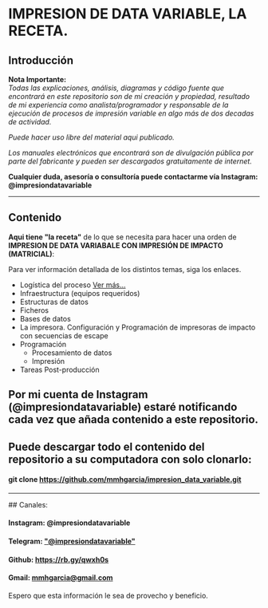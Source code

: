 # **IMPRESION DE DATA VARIABLE**, LA RECETA.

## Introducción

**Nota Importante:**  
_Todas las explicaciones, análisis, diagramas y código fuente que encontrará en este repositorio son de mi creación y  propiedad, resultado de mi experiencia como analista/programador y responsable de la ejecución de procesos  de impresión variable en  algo más de dos decadas de actividad._

_Puede hacer uso libre del material aqui publicado._

_Los manuales electrónicos que encontrará son de divulgación pública por parte del fabricante y pueden ser descargados  gratuitamente de internet._ 

**Cualquier duda, asesoría o consultoría puede contactarme vía Instagram: @impresiondatavariable**

------------
## Contenido

**Aqui tiene "la receta"** de lo que se necesita para hacer una orden de **IMPRESION DE DATA VARIABALE CON IMPRESIÓN DE IMPACTO (MATRICIAL)**:


Para ver información detallada de los distintos temas, siga los enlaces.

- Logística del proceso [Ver más...](https://github.com/mmhgarcia/impresion_data_variable/blob/master/1-La%20Logistica.md)
- Infraestructura (equipos requeridos)
- Estructuras de datos
- Ficheros
- Bases de datos
- La impresora. Configuración y Programación de impresoras de impacto con secuencias de escape
- Programación
	- Procesamiento de datos
	- Impresión
- Tareas Post-producción

## Por mi cuenta de Instagram (**@impresiondatavariable**) estaré notificando cada vez que añada contenido a este repositorio.

## Puede descargar todo el contenido del repositorio a su computadora con solo clonarlo:
####	git clone https://github.com/mmhgarcia/impresion_data_variable.git

<hr />
##	Canales:  

####	Instagram: @impresiondatavariable  

####	Telegram: ["@impresiondatavariable"](https://t.me/impresiondatavariable) 

####	Github: https://rb.gy/qwxh0s  

####	Gmail: mmhgarcia@gmail.com  


Espero que esta información le sea de provecho y beneficio.

